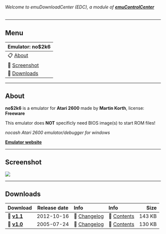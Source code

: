 ###### Welcome to emuDownloadCenter (EDC), a module of [**emuControlCenter**](https://github.com/PhoenixInteractiveNL/emuControlCenter/wiki/)
***
## Menu
| **Emulator: no$2k6** |
|:---------|
| :clipboard: [About](#about) |
| :sunrise: [Screenshot](#screenshot) |
| :floppy_disk: [Downloads](#downloads) |
***
## About
**no$2k6** is a emulator for **Atari 2600** made by **Martin Korth**, license: **Freeware**

This emulator does **NOT** specificly need BIOS image(s) to start ROM files!

_nocash Atari 2600 emulator/debugger for windows_

[**Emulator website**](http://problemkaputt.de/index.htm)
***
## Screenshot
![](https://raw.githubusercontent.com/PhoenixInteractiveNL/emuDownloadCenter/master/hooks/no2k6/screen.jpg)
***
## Downloads
| Download | Release date  | Info       | Info       | Size       |
|:---------|:-------------:|:-----------|:-----------|-----------:|
| :floppy_disk: [**v1.1**](https://github.com/PhoenixInteractiveNL/edc-repo0001/raw/master/no2k6/1.1.7z) | 2012-10-16 | :page_facing_up: [Changelog](https://github.com/PhoenixInteractiveNL/edc-repo0001/blob/master/no2k6/1.1_changelog.txt) | :mag_right: [Contents](https://github.com/PhoenixInteractiveNL/edc-repo0001/blob/master/no2k6/1.1_contents.txt) | 143 KB |
| :floppy_disk: [**v1.0**](https://github.com/PhoenixInteractiveNL/edc-repo0001/raw/master/no2k6/1.0.7z) | 2005-07-24 | :page_facing_up: [Changelog](https://github.com/PhoenixInteractiveNL/edc-repo0001/blob/master/no2k6/1.0_changelog.txt) | :mag_right: [Contents](https://github.com/PhoenixInteractiveNL/edc-repo0001/blob/master/no2k6/1.0_contents.txt) | 130 KB |
